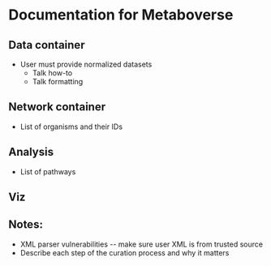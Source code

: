 # Documentation for Metaboverse


## Data container
- User must provide normalized datasets
  - Talk how-to
  - Talk formatting


## Network container
  - List of organisms and their IDs


## Analysis
  - List of pathways


## Viz


## Notes:
- XML parser vulnerabilities -- make sure user XML is from trusted source
- Describe each step of the curation process and why it matters
